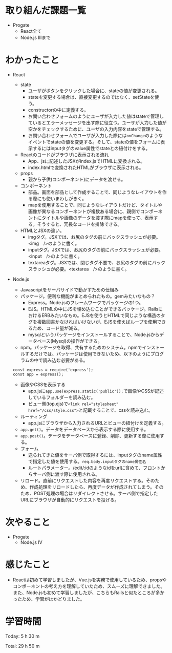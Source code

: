 # 取り組んだ課題一覧
- Progate
  - React全て
  - Node.js IIIまで
  
# わかったこと
- React
  - state
    - ユーザがボタンをクリックした場合に、stateの値が変更される。
    - stateを変更する場合は、直接変更するのではなく、setStateを使う。
    - constructorの中に定義する。
    - お問い合わせフォームのようにユーザが入力した値はstateで管理しているとエラーメッセージを出す際に役立つ。ユーザが入力した値が空かをチェックするために、ユーザの入力内容をstateで管理する。
    - お問い合わせフォームでユーザが入力した際には`onChange`のようなイベントでstateの値を変更する。そして、stateの値をフォームに表示するにはinputタグのvalue属性でstateとの紐付けをする。
  - Reactのコードがブラウザに表示される流れ
    - App．jsに記述したJSXがindex.jsでHTMLに変換される。
    - index.htmlで変換されたHTMLがブラウザに表示される。
  - props
    - 親から子供(コンポーネント)にデータを渡せる。
  - コンポーネント
    - 部品。画面を部品として作成することで、同じようなレイアウトを作る際にも使いまわしがきく。
    - mapを使用することで、同じようなレイアウトだけど、タイトルや画像が異なるコンポーネントが複数ある場合に、親側でコンポーネントにタイトルや画像のデータを渡す際にmapを使って、表示する。そうすると、冗長なコードを排除できる。
  - HTMLとJSXの違い。
    - imgタグ。JSXでは、お尻のタグの前にバックスラッシュが必要。<img　/>のように書く。
    - inputタグ。JSXでは、お尻のタグの前にバックスラッシュが必要。<input　/>のように書く。
    - textareaタグ。JSXでは、閉じタグ不要で、お尻のタグの前にバックスラッシュが必要。<textarea　/>のように書く。

- Node.js
  - Javascriptをサーバサイドで動かすための仕組み
  - パッケージ。便利な機能がまとめられたもの。gemみたいなもの？
    - Express。Node.jsのフレームワークでパッケージの1つ。
    - EJS。HTMLの中にJSを埋め込むことができるパッケージ。RailsにおけるERBみたいなもの。EJSを使うとHTMLで同じような構造のタグを複数回書かなければいけないが、EJSを使えばループを使用できるため、コード量が減る。
    - mysqlというパッケージをインストールすることで、Node.jsからデータベース(Mysql)の操作ができる。
  - npm。パッケージを取得、共有するためのシステム。npmでインストールするだけでは、パッケージは使用できないため、以下のようにプログラムの中で読み込む必要がある。
  ```
  const express = require('express');
  const app = express();
  ```
  - 画像やCSSを表示する
    - app.jsに`app.use(express.static('public'));`で画像やCSSが記述しているフォルダーを読み込む。
    - ビュー側(top.ejs)で`<link rel="stylesheet" href="/css/style.css">`と記載することで、cssを読み込む。
  - ルーティング
    - app.jsにブラウザから入力されるURLとビューの紐付けを定義する。
  - `app.get()`。データをデータベースから表示する際に使用する。
  - `app.post()`。データをデータベースに登録、削除、更新する際に使用する。
  - フォーム
    - 送られてきた値をサーバ側で取得するには、inputタグのname属性で指定した値を使用する。`req.body.inputタグのname属性名`
    - ルートパラメーター。/edit/:idのようなidをurlに含めて、フロントからサーバ側に渡す際に使用される。
  - リロード。直前にリクエストした内容を再度リクエストする。そのため、作成処理をリロードしたら、再度データが作成されてしまう。そのため、POST処理の場合はリダイレクトさせる。サーバ側で指定したURLにブラウザが自動的にリクエストを投げる。


# 次やること
- Progate
  - Node.js IV


# 感じたこと
- Reactは初めて学習しましたが、Vue.jsを実務で使用しているため、propsやコンポーネントの考え方を理解していたため、スムーズに理解できました。また、Node.jsも初めて学習しましたが、こちらもRailsと似たところが多かったため、学習がはかどりました。

# 学習時間
Today: 5 h 30 m

Total: 29 h 50 m
